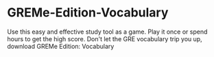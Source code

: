 # GREMe-Edition-Vocabulary
Use this easy and effective study tool as a game. Play it once or spend hours to get the high score. Don't let the GRE vocabulary trip you up, download GREMe Edition: Vocabulary
